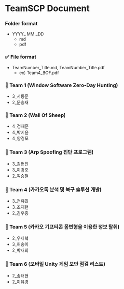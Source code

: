 # TeamSCP Document



### Folder format

- YYYY_ MM _DD
  - md
  - pdf

### ✅ File format

- TeamNumber_Title.md, TeamNumber_Title.pdf
  - ex) Team4_BOF.pdf

### 📌 Team 1 (Window Software Zero-Day Hunting)

- 3_서동훈
- 2_문승재

### 📌 Team 2 (Wall Of Sheep)

- 4_정재훈
- 4_박지윤
- 4_양경모

### 📌 Team 3 (Arp Spoofing 진단 프로그램)

- 3_김현진
- 3_이경호
- 2_여승철

### 📌 Team 4 (카카오톡 분석 및 복구 솔루션 개발)

- 3_전유민
- 3_조재현
- 2_김우종

### 📌 Team 5 (카카오 기프티콘 폼변형을 이용한 정보 탈취)

- 2_우제혁
- 3_허송이
- 2_박재희

### 📌 Team 6 (모바일 Unity 게임 보안 점검 리스트)

- 2_송태현
- 2_이유경
